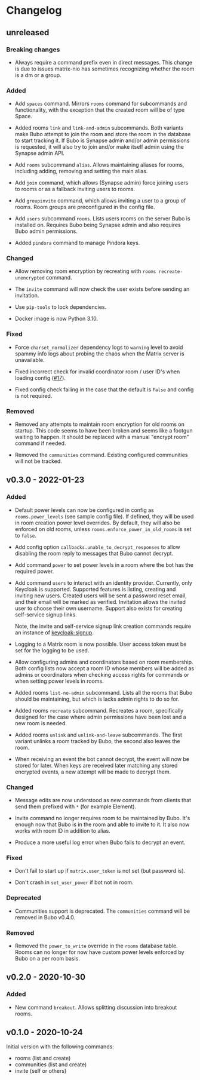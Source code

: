 # Changelog

## unreleased

### Breaking changes

* Always require a command prefix even in direct messages. This change is due to
  issues matrix-nio has sometimes recognizing whether the room is a dm or a group.

### Added

* Add `spaces` command. Mirrors `rooms` command for subcommands and functionality, with the 
  exception that the created room will be of type Space.

* Added rooms `link` and `link-and-admin` subcommands. Both variants make Bubo attempt
  to join the room and store the room in the database to start tracking it. If Bubo
  is Synapse admin and/or admin permissions is requested, it will also try to join and/or
  make itself admin using the Synapse admin API.

* Add `rooms` subcommand `alias`. Allows maintaining aliases for rooms, including
  adding, removing and setting the main alias.

* Add `join` command, which allows (Synapse admin) force joining users to rooms or as 
  a fallback inviting users to rooms.

* Add `groupinvite` command, which allows inviting a user to a group
  of rooms. Room groups are preconfigured in the config file.

* Add `users` subcommand `rooms`. Lists users rooms on the server Bubo is installed on.
  Requires Bubo being Synapse admin and also requires Bubo admin permissions.

* Added `pindora` command to manage Pindora keys.

### Changed

* Allow removing room encryption by recreating with `rooms recreate-unencrypted` command.

* The `invite` command will now check the user exists before sending an invitation.

* Use `pip-tools` to lock dependencies.

* Docker image is now Python 3.10.

### Fixed

* Force `charset_normalizer` dependency logs to `warning` level to avoid spammy info
  logs about probing the chaos when the Matrix server is unavailable.

* Fixed incorrect check for invalid coordinator room / user ID's when loading config ([#17](https://github.com/elokapina/bubo/pull/17)).

* Fixed config check failing in the case that the default is `False` and config is not required.

### Removed

* Removed any attempts to maintain room encryption for old rooms on startup. This code
  seems to have been broken and seems like a footgun waiting to happen. It should
  be replaced with a manual "encrypt room" command if needed.

* Removed the `communities` command. Existing configured communities will not be tracked.

## v0.3.0 - 2022-01-23

### Added

* Default power levels can now be configured in config as `rooms.power_levels` (see
  sample config file). If defined, they will be used in room creation power level
  overrides. By default, they will also be enforced on old rooms, unless
  `rooms.enforce_power_in_old_rooms` is set to `false`.

* Add config option `callbacks.unable_to_decrypt_responses` to allow disabling
  the room reply to messages that Bubo cannot decrypt.
  
* Add command `power` to set power levels in a room where the bot has the 
  required power.
  
* Add command `users` to interact with an identity provider. Currently, only Keycloak
  is supported. Supported features is listing, creating and inviting new users.
  Created users will be sent a password reset email, and their email will be
  marked as verified. Invitation allows the invited user to choose their own username.
  Support also exists for creating self-service signup links.

  Note, the invite and self-service signup link creation commands 
  require an instance of [keycloak-signup](https://github.com/elokapina/keycloak-signup).

* Logging to a Matrix room is now possible. User access token must be set for the logging
  to be used.

* Allow configuring admins and coordinators based on room membership. Both config lists
  now accept a room ID whose members will be added as admins or coordinators when checking
  access rights for commands or when setting power levels in rooms.

* Added rooms `list-no-admin` subcommand. Lists all the rooms that Bubo should be maintaining,
  but which is lacks admin rights to do so for.

* Added rooms `recreate` subcommand. Recreates a room, specifically designed for the case where
  admin permissions have been lost and a new room is needed.

* Added rooms `unlink` and `unlink-and-leave` subcommands. The first variant unlinks a room
  tracked by Bubo, the second also leaves the room.

* When receiving an event the bot cannot decrypt, the event will now be stored for
  later. When keys are received later matching any stored encrypted events, a new attempt
  will be made to decrypt them.

### Changed

* Message edits are now understood as new commands from clients that send them 
  prefixed with ` * ` (for example Element).

* Invite command no longer requires room to be maintained by Bubo. It's enough now that
  Bubo is in the room and able to invite to it. It also now works with room ID in
  addition to alias.

* Produce a more useful log error when Bubo fails to decrypt an event.

### Fixed

* Don't fail to start up if `matrix.user_token` is not set (but password is).

* Don't crash in `set_user_power` if bot not in room. 

### Deprecated

* Communities support is deprecated. The `communities` command will be removed in Bubo v0.4.0.

### Removed

* Removed the `power_to_write` override in the `rooms` database table. Rooms
  can no longer for now have custom power levels enforced by Bubo on a per room basis.  

## v0.2.0 - 2020-10-30

### Added

* New command `breakout`. Allows splitting discussion into breakout rooms.

## v0.1.0 - 2020-10-24

Initial version with the following commands:
* rooms (list and create)
* communities (list and create)
* invite (self or others)
